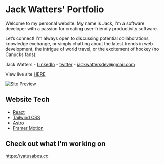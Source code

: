 # Jack Watters' Portfolio

Welcome to my personal website. My name is Jack, I'm a software developer with a passion for creating user-friendly productivity software.

Let’s connect! I'm always open to discussing potential collaborations, knowledge exchange, or simply chatting about the latest trends in web development, the intrigue of world travel, or the excitement of hockey (no Canucks fans):

Jack Watters - [LinkedIn](https://www.linkedin.com/in/john-watters/) - [twitter](https://twitter.com/w0tters) - jackwattersdev@gmail.com

View live site [HERE](https://jackwatters.dev)

![Site Preview](https://res.cloudinary.com/drheg5d7j/image/upload/v1715299534/protfolio-preview_wpxmmt.webp)

## Website Tech

- [React](https://reactjs.org/)
- [Tailwind CSS](https://tailwindcss.com/)
- [Astro](https://astro.build/)
- [Framer Motion](https://www.framer.com/motion/)

## Check out what I'm working on

<https://yatusabes.co>
